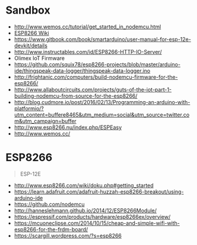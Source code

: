 Sandbox
==

- http://www.wemos.cc/tutorial/get_started_in_nodemcu.html
- [ESP8266 Wiki](https://github.com/esp8266/esp8266-wiki/wiki)
- https://www.gitbook.com/book/smartarduino/user-manual-for-esp-12e-devkit/details
- http://www.instructables.com/id/ESP8266-HTTP-IO-Server/
- Olimex IoT Firmware
- https://github.com/squix78/esp8266-projects/blob/master/arduino-ide/thingspeak-data-logger/thingspeak-data-logger.ino
- http://frightanic.com/computers/build-nodemcu-firmware-for-the-esp8266/
- http://www.allaboutcircuits.com/projects/guts-of-the-iot-part-1-building-nodemcu-from-source-for-the-esp8266/
- http://blog.cudmore.io/post/2016/02/13/Programming-an-arduino-with-platformio/?utm_content=buffere8465&utm_medium=social&utm_source=twitter.com&utm_campaign=buffer
- http://www.esp8266.nu/index.php/ESPEasy
- http://www.wemos.cc/

# ESP8266

> ESP-12E

- http://www.esp8266.com/wiki/doku.php#getting_started
- https://learn.adafruit.com/adafruit-huzzah-esp8266-breakout/using-arduino-ide
- https://github.com/nodemcu
- http://hanneslehmann.github.io/2014/12/ESP8266Module/
- https://espressif.com/products/hardware/esp8266ex/overview/
- https://mcuoneclipse.com/2014/10/15/cheap-and-simple-wifi-with-esp8266-for-the-frdm-board/
- https://scargill.wordpress.com/?s=esp8266

